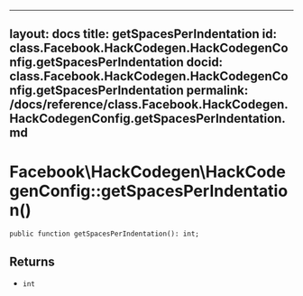 
***

layout: docs
title: getSpacesPerIndentation
id: class.Facebook.HackCodegen.HackCodegenConfig.getSpacesPerIndentation
docid: class.Facebook.HackCodegen.HackCodegenConfig.getSpacesPerIndentation
permalink: /docs/reference/class.Facebook.HackCodegen.HackCodegenConfig.getSpacesPerIndentation.md
---







# Facebook\\HackCodegen\\HackCodegenConfig::getSpacesPerIndentation()




``` Hack
public function getSpacesPerIndentation(): int;
```




## Returns




+ ` int `